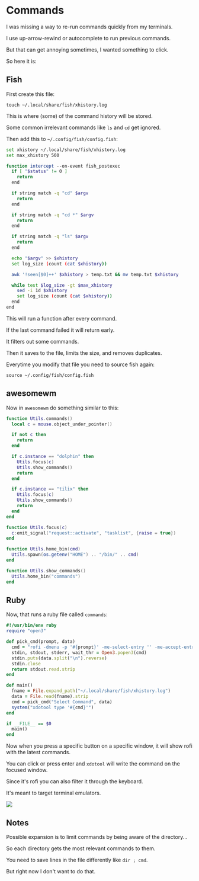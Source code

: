 # Commands

I was missing a way to re-run commands quickly from my terminals.

I use up-arrow-rewind or autocomplete to run previous commands.

But that can get annoying sometimes, I wanted something to click.

So here it is:

## Fish

First create this file:

`touch ~/.local/share/fish/xhistory.log`

This is where (some) of the command history will be stored.

Some common irrelevant commands like `ls` and `cd` get ignored.

Then add this to `~/.config/fish/config.fish`:

```bash
set xhistory ~/.local/share/fish/xhistory.log
set max_xhistory 500

function intercept --on-event fish_postexec
  if [ "$status" != 0 ]
    return
  end

  if string match -q "cd" $argv
    return
  end

  if string match -q "cd *" $argv
    return
  end

  if string match -q "ls" $argv
    return
  end

  echo "$argv" >> $xhistory
  set log_size (count (cat $xhistory))

  awk '!seen[$0]++' $xhistory > temp.txt && mv temp.txt $xhistory

  while test $log_size -gt $max_xhistory
    sed -i 1d $xhistory
    set log_size (count (cat $xhistory))
  end
end
```

This will run a function after every command.

If the last command failed it will return early.

It filters out some commands.

Then it saves to the file, limits the size, and removes duplicates.

Everytime you modify that file you need to source fish again:

`source ~/.config/fish/config.fish`

## awesomewm

Now in `awesomewm` do something similar to this:

```lua
function Utils.commands()
  local c = mouse.object_under_pointer()

  if not c then
    return
  end

  if c.instance == "dolphin" then
    Utils.focus(c)
    Utils.show_commands()
    return
  end

  if c.instance == "tilix" then
    Utils.focus(c)
    Utils.show_commands()
    return
  end
end

function Utils.focus(c)
  c:emit_signal("request::activate", "tasklist", {raise = true})
end

function Utils.home_bin(cmd)
  Utils.spawn(os.getenv("HOME") .. "/bin/" .. cmd)
end

function Utils.show_commands()
  Utils.home_bin("commands")
end
```

## Ruby

Now, that runs a ruby file called `commands`:

```ruby
#!/usr/bin/env ruby
require "open3"

def pick_cmd(prompt, data)
  cmd = "rofi -dmenu -p '#{prompt}' -me-select-entry '' -me-accept-entry 'MousePrimary' -i"
  stdin, stdout, stderr, wait_thr = Open3.popen3(cmd)
  stdin.puts(data.split("\n").reverse)
  stdin.close
  return stdout.read.strip
end

def main()
  fname = File.expand_path("~/.local/share/fish/xhistory.log")
  data = File.read(fname).strip
  cmd = pick_cmd("Select Command", data)
  system("xdotool type '#{cmd}'")
end

if __FILE__ == $0
  main()
end
```

Now when you press a specific button on a specific window, it will show rofi with the latest commands.

You can click or press enter and `xdotool` will write the command on the focused window.

Since it's rofi you can also filter it through the keyboard.

It's meant to target terminal emulators.

![](https://i.imgur.com/ajk8iWQ.jpg)

## Notes

Possible expansion is to limit commands by being aware of the directory...

So each directory gets the most relevant commands to them.

You need to save lines in the file differently like `dir ; cmd`.

But right now I don't want to do that.